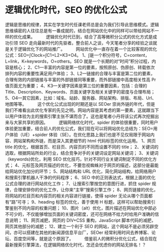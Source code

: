 # 逻辑优化时代，SEO 的优化公式

逻辑是思维的规律，其实在学生时代任课老师总是会为我们引导此思维模式。逻辑思维缜密的人往往总是有一番成就的，结合在网站优化中的同样可以带给网站不一样的优化成果。
　　
逻辑优化时代已到，结合了高等微积分公式的优化方式是成功引领 SEO 走向最新时代的先驱者。整合前人之谈，今天笔者分享的经验之谈就是关于逻辑优化下的网站推广。
　　
网站优化中一直存在着一个比较客观的优化公式：SEO=∫Clock=∫C1+L2+K3+O4。
1、∫是一个积分符号，C=content，L=link，K=keywords，O=others。SEO 就是一个长期的对“时间”积分过程，内容是核心；
2、C1—丰富的内容是第一位的要素，按照原创、伪原创、转载依次排列内容的重要性满足用户体验；
3、L2—链接的合理与丰富是第二位的要素，合理有效的内部链接与丰富的外部链接同等重要，而外部链接中高度相关性高 Pr 值页面尤为重要；
4、K3—关键字因素是第三位的重要因素，包括：合理的 Title、Description、Keywords、页面关键字及相关关键字的密度与合理布局；
5、O4—其它因素，比如：域名、站龄、服务器、网站架构、排版、布局、Url、地图等等。
　　
这个优化公式出现的时期还是以 SEOer 崇尚外链的年代，但是我们不难看出此优化专家的先见之明。网站内容是其考虑的第一要素，这就跟当下以用户体验为主的搜索引擎主张不谋而合了。这也是笔者小丹将该公式再次挖掘出来与大家共享的原因。
　　
逻辑网络优化时代，spider 的体验很重要，同时用户体验更加重要，结合前人的优化公式，我们现在可以将网站优化总结为：SEO=用户体验（UE）+spider 体验（SE）。在优化思路上我们也是不见仅局限于网站内容、网站架构和外链，而是深入其更细节的 html 代码标签的优化运用。
1、网页 title 的优化，根据首页、栏目页、内容页的不同而设置不同的 title；
2、关键词的选取，根据网站所处的行业，结合竞争对手的关键词设定网站关键词；
3、关键词（keywords)优化，利用 SEO 优化技巧，针对不同行业关键词制定不同的优化方式；
4、元标签及网页描述的优化，不要忽视蜘蛛对于网页的描述，这部分是最能给网站优化加分的环节；
5、网站结构和 URL 优化，简化网站结构，给网络用户和搜索引擎机器人干净的代码程序；
6、SEO 中的正则表达式，根据上面的优化公式合理的进行网站优化工作；
7、让搜索引擎按您的意图行进，抓住 spider 规律，合理安排你的优化工作，让你来“主宰”搜索引擎工作；
8、网页链接的优化，将网站的栏目页和内容页的相关内容进行链接，使得 spider 无论从哪个页面都有“路”可寻；
9、heading 标签的优化，善于使用 H 标题，这样可以帮助搜索引擎鉴别不同内容的权重问题；
10、图片（alt）优化，图片描述在网站优化中部必不可少的，不仅能够增加页面的关键词密度，还可在网络不给力时给用户准确的信息说明；
11、网页减肥，网页的 DIV+CSS 重构，JavaScript 脚本代码的减肥，网页其他部分的减肥；
12、建立一个利于 SEO 的网站，这个网站不是必须另辟空间，亦可以搭建在其他的新闻源信息平台厂，SEOer 经常利用时间去养博客、论坛、百度空间等，就是这个原因了。
　　
借鉴前人的微积分优化公式，结合现在最新搜索引擎算法，在逻辑网络优化时代，怎还会忧虑你的网站无排名！？